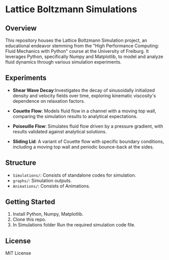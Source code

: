 
# Lattice Boltzmann Simulations

## Overview
This repository houses the Lattice Boltzmann Simulation project, an educational endeavor stemming from the "High Performance Computing: Fluid Mechanics with Python" course at the University of Freiburg. It leverages Python, specifically Numpy and Matplotlib, to model and analyze fluid dynamics through various simulation experiments.

## Experiments
- **Shear Wave Decay**:Investigates the decay of sinusoidally initialized density and velocity fields over time, exploring kinematic viscosity's dependence on relaxation factors.


- **Couette Flow**: Models fluid flow in a channel with a moving top wall, comparing the simulation results to analytical expectations.

- **Poiseuille Flow**: Simulates fluid flow driven by a pressure gradient, with results validated against analytical solutions.


- **Sliding Lid**: A variant of Couette flow with specific boundary conditions, including a moving top wall and periodic bounce-back at the sides.

## Structure
- `Simulations/`: Consists of standalone codes for simulation.
- `graphs/`: Simulation outputs.
- `Animations/`: Consists of Animations.

## Getting Started
1. Install Python, Numpy, Matplotlib.
2. Clone this repo.
3. In Simulations folder Run the required simulation code file.

## License
MIT License
